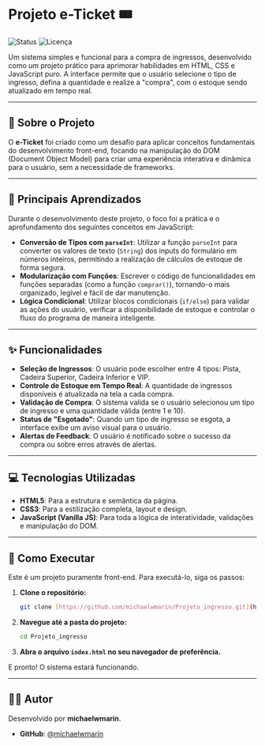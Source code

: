 # Projeto e-Ticket 🎟️

![Status](https://img.shields.io/badge/status-concluído-green)
![Licença](https://img.shields.io/badge/licença-MIT-blue)

Um sistema simples e funcional para a compra de ingressos, desenvolvido como um projeto prático para aprimorar habilidades em HTML, CSS e JavaScript puro. A interface permite que o usuário selecione o tipo de ingresso, defina a quantidade e realize a "compra", com o estoque sendo atualizado em tempo real.

---

## 🧐 Sobre o Projeto

O **e-Ticket** foi criado como um desafio para aplicar conceitos fundamentais do desenvolvimento front-end, focando na manipulação do DOM (Document Object Model) para criar uma experiência interativa e dinâmica para o usuário, sem a necessidade de frameworks.

---

## 🎯 Principais Aprendizados

Durante o desenvolvimento deste projeto, o foco foi a prática e o aprofundamento dos seguintes conceitos em JavaScript:

-   **Conversão de Tipos com `parseInt`**: Utilizar a função `parseInt` para converter os valores de texto (`String`) dos inputs do formulário em números inteiros, permitindo a realização de cálculos de estoque de forma segura.
-   **Modularização com Funções**: Escrever o código de funcionalidades em funções separadas (como a função `comprar()`), tornando-o mais organizado, legível e fácil de dar manutenção.
-   **Lógica Condicional**: Utilizar blocos condicionais (`if/else`) para validar as ações do usuário, verificar a disponibilidade de estoque e controlar o fluxo do programa de maneira inteligente.

---

## ✨ Funcionalidades

-   **Seleção de Ingressos**: O usuário pode escolher entre 4 tipos: Pista, Cadeira Superior, Cadeira Inferior e VIP.
-   **Controle de Estoque em Tempo Real**: A quantidade de ingressos disponíveis é atualizada na tela a cada compra.
-   **Validação de Compra**: O sistema valida se o usuário selecionou um tipo de ingresso e uma quantidade válida (entre 1 e 10).
-   **Status de "Esgotado"**: Quando um tipo de ingresso se esgota, a interface exibe um aviso visual para o usuário.
-   **Alertas de Feedback**: O usuário é notificado sobre o sucesso da compra ou sobre erros através de alertas.

---

## 💻 Tecnologias Utilizadas

-   **HTML5**: Para a estrutura e semântica da página.
-   **CSS3**: Para a estilização completa, layout e design.
-   **JavaScript (Vanilla JS)**: Para toda a lógica de interatividade, validações e manipulação do DOM.

---

## 🚀 Como Executar

Este é um projeto puramente front-end. Para executá-lo, siga os passos:

1.  **Clone o repositório:**
    ```bash
    git clone [https://github.com/michaelwmarin/Projeto_ingresso.git](https://github.com/michaelwmarin/Projeto_ingresso.git)
    ```

2.  **Navegue até a pasta do projeto:**
    ```bash
    cd Projeto_ingresso
    ```

3.  **Abra o arquivo `index.html` no seu navegador de preferência.**

E pronto! O sistema estará funcionando.

---

## 👨‍💻 Autor

Desenvolvido por **michaelwmarin**.

-   **GitHub**: [@michaelwmarin](https://github.com/michaelwmarin)
